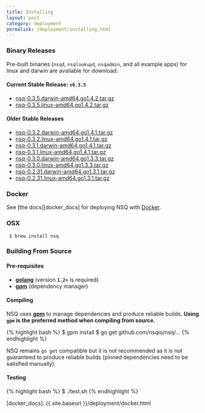 ```yaml
--- 
title: Installing
layout: post
category: deployment
permalink: /deployment/installing.html
---
```


### <a name="binary">Binary Releases</a>

Pre-built binaries (`nsqd`, `nsqlookupd`, `nsqadmin`, and all example apps) for linux and darwin are
available for download:

#### Current Stable Release: **`v0.3.5`**

 * [nsq-0.3.5.darwin-amd64.go1.4.2.tar.gz][0.3.5_darwin_go142]
 * [nsq-0.3.5.linux-amd64.go1.4.2.tar.gz][0.3.5_linux_go142]

#### Older Stable Releases

 * [nsq-0.3.2.darwin-amd64.go1.4.1.tar.gz][0.3.2_darwin_go141]
 * [nsq-0.3.2.linux-amd64.go1.4.1.tar.gz][0.3.2_linux_go141]
 * [nsq-0.3.1.darwin-amd64.go1.4.1.tar.gz][0.3.1_darwin_go141]
 * [nsq-0.3.1.linux-amd64.go1.4.1.tar.gz][0.3.1_linux_go141]
 * [nsq-0.3.0.darwin-amd64.go1.3.3.tar.gz][0.3.0_darwin_go133]
 * [nsq-0.3.0.linux-amd64.go1.3.3.tar.gz][0.3.0_linux_go133]
 * [nsq-0.2.31.darwin-amd64.go1.3.1.tar.gz][0.2.31_darwin_go131]
 * [nsq-0.2.31.linux-amd64.go1.3.1.tar.gz][0.2.31_linux_go131]

### Docker

See [the docs][docker_docs] for deploying NSQ with [Docker][docker].

### OSX

     $ brew install nsq

### Building From Source

#### Pre-requisites

 * **[golang](http://golang.org/doc/install)** (version **`1.2+`** is required)
 * **[gpm](https://github.com/pote/gpm)** (dependency manager)

#### Compiling

NSQ uses **[gpm](https://github.com/pote/gpm)** to manage dependencies and produce reliable
builds.  **Using `gpm` is the preferred method when compiling from source.**

{% highlight bash %}
$ gpm install
$ go get github.com/nsqio/nsq/...
{% endhighlight %}

NSQ remains `go get` compatible but it is not recommended as it is not guaranteed to
produce reliable builds (pinned dependencies need to be satisfied manually).

#### Testing

{% highlight bash %}
$ ./test.sh
{% endhighlight %}

[0.3.5_darwin_go142]: https://s3.amazonaws.com/bitly-downloads/nsq/nsq-0.3.5.darwin-amd64.go1.4.2.tar.gz
[0.3.5_linux_go142]: https://s3.amazonaws.com/bitly-downloads/nsq/nsq-0.3.5.linux-amd64.go1.4.2.tar.gz

[0.3.2_darwin_go141]: https://s3.amazonaws.com/bitly-downloads/nsq/nsq-0.3.2.darwin-amd64.go1.4.1.tar.gz
[0.3.2_linux_go141]: https://s3.amazonaws.com/bitly-downloads/nsq/nsq-0.3.2.linux-amd64.go1.4.1.tar.gz

[0.3.1_darwin_go141]: https://s3.amazonaws.com/bitly-downloads/nsq/nsq-0.3.1.darwin-amd64.go1.4.1.tar.gz
[0.3.1_linux_go141]: https://s3.amazonaws.com/bitly-downloads/nsq/nsq-0.3.1.linux-amd64.go1.4.1.tar.gz

[0.3.0_darwin_go133]: https://s3.amazonaws.com/bitly-downloads/nsq/nsq-0.3.0.darwin-amd64.go1.3.3.tar.gz
[0.3.0_linux_go133]: https://s3.amazonaws.com/bitly-downloads/nsq/nsq-0.3.0.linux-amd64.go1.3.3.tar.gz

[0.2.31_darwin_go131]: https://s3.amazonaws.com/bitly-downloads/nsq/nsq-0.2.31.darwin-amd64.go1.3.1.tar.gz
[0.2.31_linux_go131]: https://s3.amazonaws.com/bitly-downloads/nsq/nsq-0.2.31.linux-amd64.go1.3.1.tar.gz

[docker]: https://docker.io/
[docker_docs]: {{ site.baseurl }}/deployment/docker.html
